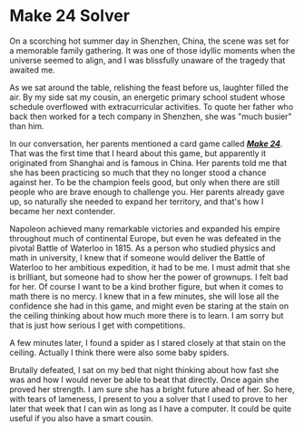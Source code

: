 # Make 24 Solver

On a scorching hot summer day in Shenzhen, China, the scene was set for a memorable family gathering. It was one of those idyllic moments when the universe seemed to align, and I was blissfully unaware of the tragedy that awaited me.

As we sat around the table, relishing the feast before us, laughter filled the air. By my side sat my cousin, an energetic primary school student whose schedule overflowed with extracurricular activities. To quote her father who back then worked for a tech company in Shenzhen, she was "much busier" than him.

In our conversation, her parents mentioned a card game called <a href="https://en.wikipedia.org/wiki/24_(puzzle)" target="_blank">***Make 24***</a>. That was the first time that I heard about this game, but apparently it originated from Shanghai and is famous in China. Her parents told me that she has been practicing so much that they no longer stood a chance against her. To be the champion feels good, but only when there are still people who are brave enough to challenge you. Her parents already gave up, so naturally she needed to expand her territory, and that's how I became her next contender.

Napoleon achieved many remarkable victories and expanded his empire throughout much of continental Europe, but even he was defeated in the pivotal Battle of Waterloo in 1815. As a person who studied physics and math in university, I knew that if someone would deliver the Battle of Waterloo to her ambitious expedition, it had to be me. I must admit that she is brilliant, but someone had to show her the power of grownups. I felt bad for her. Of course I want to be a kind brother figure, but when it comes to math there is no mercy. I knew that in a few minutes, she will lose all the confidence she had in this game, and might even be staring at the stain on the ceiling thinking about how much more there is to learn. I am sorry but that is just how serious I get with competitions.

A few minutes later, I found a spider as I stared closely at that stain on the ceiling. Actually I think there were also some baby spiders.

Brutally defeated, I sat on my bed that night thinking about how fast she was and how I would never be able to beat that directly. Once again she proved her strength. I am sure she has a bright future ahead of her. So here, with tears of lameness, I present to you a solver that I used to prove to her later that week that I can win as long as I have a computer. It could be quite useful if you also have a smart cousin.
